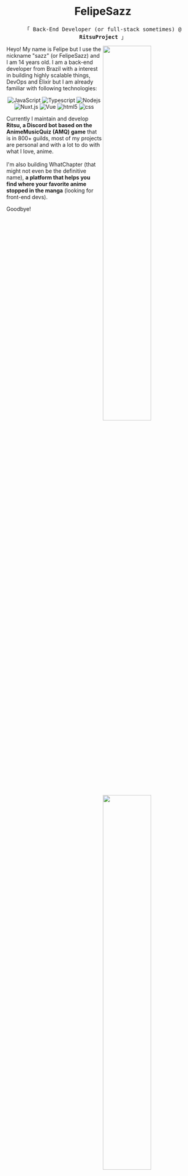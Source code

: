 <h1 align="center">FelipeSazz</h1>
<p align="center">
<p align="center"><samp>「 Back-End Developer (or full-stack sometimes) @ <b>RitsuProject</b> 」</samp></p>

<img width="50%" align="right" src="https://github-readme-stats.vercel.app/api?username=Sazzo&show_icons=true&theme=tokyonight&include_all_commits=true">  
<img width="50%" align="right" src="https://github-readme-stats.vercel.app/api/top-langs/?username=Sazzo&theme=tokyonight&layout=compact&hide=css">

<p>Heyo! My name is Felipe but I use the nickname "sazz" (or FelipeSazz) and I am 14 years old. I am a back-end developer from Brazil with a interest in building highly scalable things, DevOps and Elixir but I am already familiar with following technologies:</p>

<p align="center">
<img alt="JavaScript" src="https://img.shields.io/badge/-Javascript-edb200?style=flat-square&logo=javascript&logoColor=white" /> 
<img alt="Typescript" src="https://img.shields.io/badge/-Typescript-0879c9?style=flat-square&logo=typescript&logoColor=white" />
<img alt="Nodejs" src="https://img.shields.io/badge/-Nodejs-43853d?style=flat-square&logo=Node.js&logoColor=white" /> 
<img alt="Nuxt.js" src="https://img.shields.io/badge/-Nuxt.js-27cc56?style=flat-square&logo=nuxt.js&logoColor=white" /> 
<img alt="Vue" src="https://img.shields.io/badge/-Vue-384960?style=flat-square&logo=vue.js&logoColor=white" />
<img alt="html5" src="https://img.shields.io/badge/-HTML5-E34F26?style=flat-square&logo=html5&logoColor=white" />
<img alt="css" src="https://img.shields.io/badge/-CSS-1572B6?style=flat-square&logo=css3&logoColor=white" />
</p>

<p>Currently I maintain and develop <b>Ritsu, a Discord bot based on the AnimeMusicQuiz (AMQ) game</b> that is in 800+ guilds, most of my projects are personal and with a lot to do with what I love, anime.<br><br> I'm also building WhatChapter (that might not even be the definitive name), <b>a platform that helps you find where your favorite anime stopped in the manga</b> (looking for front-end devs).

<p>Goodbye!</p>
</p>
